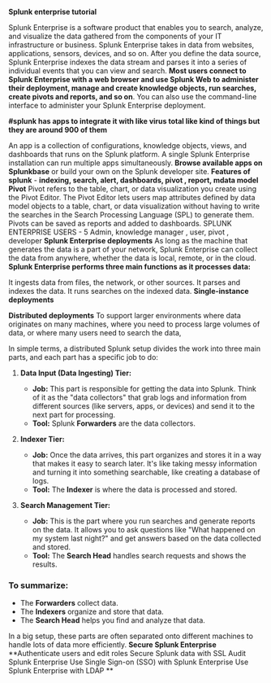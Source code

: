 **Splunk enterprise tutorial**

Splunk Enterprise is a software product that enables you to search, analyze, and visualize the data gathered from the components of your IT infrastructure or business.
Splunk Enterprise takes in data from websites, applications, sensors, devices, and so on.
After you define the data source, Splunk Enterprise indexes the data stream and parses it into a series of individual events that you can view and search.
**Most users connect to Splunk Enterprise with a web browser and use Splunk Web to administer their deployment, manage and create knowledge objects, run searches, create pivots and reports, and so on**.
You can also use the command-line interface to administer your Splunk Enterprise deployment.

**#splunk has apps to integrate it with like virus total like kind of things but they are around 900 of them** 

An app is a collection of configurations, knowledge objects, views, and dashboards that runs on the Splunk platform. 
A single Splunk Enterprise installation can run multiple apps simultaneously. 
**Browse available apps on Splunkbase** or build your own on the Splunk developer site.
**Features of splunk** - **indexing, search, alert, dashboards, pivot , report, mdata model**
**Pivot**
Pivot refers to the table, chart, or data visualization you create using the Pivot Editor. The Pivot Editor lets users map attributes defined by data model objects to a table, chart, or data visualization without having to write the searches in the Search Processing Language (SPL) to generate them. Pivots can be saved as reports and added to dashboards.
SPLUNK ENTERPRISE USERS - 5  Admin, knowledge manager , user, pivot , developer
**Splunk Enterprise deployments**
As long as the machine that generates the data is a part of your network, Splunk Enterprise can collect the data from anywhere, whether the data is local, remote, or in the cloud.
**Splunk Enterprise performs three main functions as it processes data:**

It ingests data from files, the network, or other sources.
It parses and indexes the data.
It runs searches on the indexed data.
**Single-instance deployments**

**Distributed deployments**
To support larger environments where data originates on many machines, where you need to process large volumes of data, or where many users need to search the data,

In simple terms, a distributed Splunk setup divides the work into three main parts, and each part has a specific job to do:

1. **Data Input (Data Ingesting) Tier:**
   - **Job:** This part is responsible for getting the data into Splunk. Think of it as the "data collectors" that grab logs and information from different sources (like servers, apps, or devices) and send it to the next part for processing.
   - **Tool:** Splunk **Forwarders** are the data collectors.

2. **Indexer Tier:**
   - **Job:** Once the data arrives, this part organizes and stores it in a way that makes it easy to search later. It's like taking messy information and turning it into something searchable, like creating a database of logs.
   - **Tool:** The **Indexer** is where the data is processed and stored.

3. **Search Management Tier:**
   - **Job:** This is the part where you run searches and generate reports on the data. It allows you to ask questions like "What happened on my system last night?" and get answers based on the data collected and stored.
   - **Tool:** The **Search Head** handles search requests and shows the results.

### To summarize:
- The **Forwarders** collect data.
- The **Indexers** organize and store that data.
- The **Search Head** helps you find and analyze that data.

In a big setup, these parts are often separated onto different machines to handle lots of data more efficiently.
**Secure Splunk Enterprise**
**Authenticate users and edit roles	
Secure Splunk data with SSL	
Audit Splunk Enterprise	
Use Single Sign-on (SSO) with Splunk Enterprise	
Use Splunk Enterprise with LDAP	**




